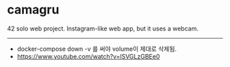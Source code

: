 # camagru

42 solo web project. Instagram-like web app, but it uses a webcam.

---

- docker-compose down -v 를 써야 volume이 제대로 삭제됨.
- https://www.youtube.com/watch?v=lSVGLzGBEe0
